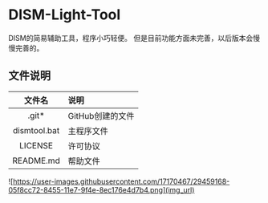 # DISM-Light-Tool

DISM的简易辅助工具，程序小巧轻便。
但是目前功能方面未完善，以后版本会慢慢完善的。

## 文件说明
|文件名|说明|
|:---:|:---|
|.git*|GitHub创建的文件|
|dismtool.bat|主程序文件|
|LICENSE|许可协议|
|README.md|帮助文件|

![https://user-images.githubusercontent.com/17170467/29459168-05f8cc72-8455-11e7-9f4e-8ec176e4d7b4.png](img_url)
